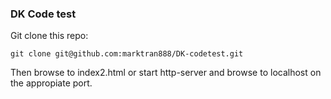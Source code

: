 ### DK Code test

Git clone this repo:

`git clone git@github.com:marktran888/DK-codetest.git`

Then browse to index2.html or start http-server and browse to localhost on the appropiate port.
 
